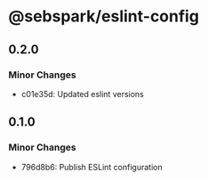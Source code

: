 # @sebspark/eslint-config

## 0.2.0

### Minor Changes

- c01e35d: Updated eslint versions

## 0.1.0

### Minor Changes

- 796d8b6: Publish ESLint configuration
